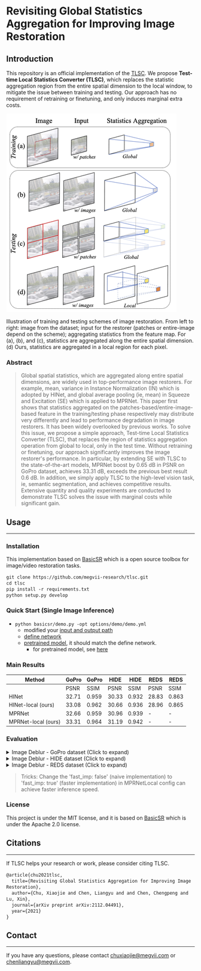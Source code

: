 Revisiting Global Statistics Aggregation for Improving Image Restoration
========
<!-- #### Xiaojie Chu, Liangyu Chen, Chengpeng Chen, Xin Lu -->

## Introduction 
This repository is an official implementation of the [TLSC](https://arxiv.org/pdf/2112.04491.pdf). We propose **Test-time Local Statistics Converter (TLSC)**, which replaces the statistic aggregation region from the entire spatial dimension to the local window, to mitigate the issue between training and testing. Our approach has no requirement of retraining or finetuning, and only induces marginal extra costs.

<img src="figures/pipeline.png" alt="arch" style="zoom:100%;" />

Illustration of training and testing schemes of image restoration. From left to right: image from the dataset; input for the restorer (patches or entire-image depend on the scheme); aggregating statistics from the feature map. For (a), (b), and (c), statistics are aggregated along the entire spatial dimension. (d) Ours, statistics are aggregated in a local region for each pixel. 

### Abstract
> Global spatial statistics, which are aggregated along entire spatial dimensions, are widely used in top-performance image restorers. For example, mean, variance in Instance Normalization (IN) which is adopted by HINet, and global average pooling (ie, mean) in Squeeze and Excitation (SE) which is applied to MPRNet.
This paper first shows that statistics aggregated on the patches-based/entire-image-based feature in the training/testing phase respectively may distribute very differently and lead to performance degradation in image restorers. It has been widely overlooked by previous works.
To solve this issue, we propose a simple approach, Test-time Local Statistics Converter (TLSC), that replaces the region of statistics aggregation operation from global to local, only in the test time. Without retraining or finetuning, our approach significantly improves the image restorer's performance. In particular, by extending SE with TLSC to the state-of-the-art models, MPRNet boost by 0.65 dB in PSNR on GoPro dataset, achieves 33.31 dB, exceeds the previous best result 0.6 dB. In addition, we simply apply TLSC to the high-level vision task, ie, semantic segmentation, and achieves competitive results. Extensive quantity and quality experiments are conducted to demonstrate TLSC solves the issue with marginal costs while significant gain.


## Usage
---
### Installation

This implementation based on [BasicSR](https://github.com/xinntao/BasicSR) which is a open source toolbox for image/video restoration tasks. 

<!-- ```python
python 3.8.10
pytorch 1.10.0
cuda 10.2
``` -->


```
git clone https://github.com/megvii-research/tlsc.git
cd tlsc
pip install -r requirements.txt
python setup.py develop
```

### Quick Start (Single Image Inference)


* ```python basicsr/demo.py -opt options/demo/demo.yml```
  * modified your [input and output path](https://github.com/megvii-research/tlsc/blob/main/options/demo/demo.yml#L16-L17)
  * [define network](https://github.com/megvii-research/tlsc/blob/main/options/demo/demo.yml#L20-L24)
  * [pretrained model](https://github.com/megvii-research/tlsc/blob/main/options/demo/demo.yml#L28), it should match the define network.
     * for pretrained model, see [here](https://github.com/megvii-research/tlsc/blob/main/experiments/pretrained_models/README.md)

### Main Results
| Method | GoPro | GoPro | HIDE | HIDE | REDS | REDS 
|-------------------------|----------------------------|---------------------------|---------------------------|--------------------------| --------------------------| --------------------------| 
|                         | PSNR                       | SSIM                      | PSNR                      | SSIM                     | PSNR  | SSIM  |        |
| HINet                   | 32.71                      | 0.959                     | 30.33                     | 0.932                    | 28.83 | 0.863 | 
| HINet-local (ours)            | 33.08                      | 0.962                     | 30.66                     | 0.936                    | 28.96 | 0.865 | 
| MPRNet                  | 32.66                      | 0.959                     | 30.96                     | 0.939                    | - | - | 
| MPRNet-local (ours)          | 33.31                      | 0.964                     | 31.19                     | 0.942                    | - | - | 



### Evaluation
<details>
  <summary>Image Deblur - GoPro dataset (Click to expand) </summary>

* prepare data

  * ```mkdir ./datasets/GoPro ```
  
  * download the [test](https://drive.google.com/drive/folders/1a2qKfXWpNuTGOm2-Jex8kfNSzYJLbqkf) set in ./datasets/GoPro/test (refer to [MPRNet](https://github.com/swz30/MPRNet)) 
  * it should be like:
  
    ```bash
    ./datasets/
    ./datasets/GoPro/test/
    ./datasets/GoPro/test/input/
    ./datasets/GoPro/test/target/
    ```

* eval
  * download [pretrained HINet](https://drive.google.com/file/d/1dw8PKVkLfISzNtUu3gqGh83NBO83ZQ5n/view?usp=sharing) to ./experiments/pretrained_models/HINet-GoPro.pth
  * ```python basicsr/test.py -opt options/test/HIDE/MPRNetLocal-HIDE.yml  ```

  * download [pretrained MPRNet](https://drive.google.com/drive/folders/12jgrGdIh_lfiSsXyo-QicQuZYcLXp9rP?usp=sharing) to ./experiments/pretrained_models/MPRNet-GoPro.pth
  * ```python basicsr/test.py -opt options/test/HIDE/MPRNetLocal-HIDE.yml  ```
  
</details>

<details>
  <summary>Image Deblur - HIDE dataset (Click to expand) </summary>

* prepare data

  * ```mkdir ./datasets/HIDE ```
  
  * download the [test](https://drive.google.com/drive/folders/1nRsTXj4iTUkTvBhTcGg8cySK8nd3vlhK?usp=sharing) set in ./datasets/HIDE/test (refer to [MPRNet](https://github.com/swz30/MPRNet)) 
  * it should be like:
  
    ```bash
    ./datasets/
    ./datasets/HIDE/test/
    ./datasets/HIDE/test/input/
    ./datasets/HIDE/test/target/
    ```

* eval
  * download [pretrained HINet](https://drive.google.com/file/d/1dw8PKVkLfISzNtUu3gqGh83NBO83ZQ5n/view?usp=sharing) to ./experiments/pretrained_models/HINet-GoPro.pth
  * ```python basicsr/test.py -opt options/test/GoPro/MPRNetLocal-GoPro.yml  ```

  * download [pretrained MPRNet](https://drive.google.com/drive/folders/12jgrGdIh_lfiSsXyo-QicQuZYcLXp9rP?usp=sharing) to ./experiments/pretrained_models/MPRNet-GoPro.pth
  * ```python basicsr/test.py -opt options/test/GoPro/MPRNetLocal-GoPro.yml  ```
  
</details>

<details><summary> Image Deblur - REDS dataset (Click to expand) </summary>

* prepare data

  * ```mkdir ./datasets/REDS```

  * download the val set from [val_blur](https://drive.google.com/file/d/1EqQljcGMcm5oCr71KpMfXREPXV3lpMGW/view?usp=sharing), [val_sharp](https://drive.google.com/file/d/1MGeObVQ1-Z29f-myDP7-8c3u0_xECKXq/view?usp=sharing) to ./datasets/REDS/ and unzip them.

  * it should be like

    ```
    ./datasets/
    ./datasets/REDS/
    ./datasets/REDS/val/
    ./datasets/REDS/val/val_blur_jpeg/
    ./datasets/REDS/val/val_sharp/
    ```

  * ```python scripts/data_preparation/reds.py```


    * flatten the folders and extract 300 validation images.

* eval


  * download [pretrained HINet](https://drive.google.com/file/d/1uYH8XvLgrn-Vg6L0NjUcO2Fblhqrc8TU/view?usp=sharing) to ./experiments/pretrained_models/HINet-REDS.pth
  * ```python basicsr/test.py -opt options/test/REDS/HINetLocal-REDS.yml``` 
</details>

> Tricks: Change the 'fast_imp: false' (naive implementation) to 'fast_imp: true' (faster implementation) in MPRNetLocal config can achieve faster inference speed. 


### License

This project is under the MIT license, and it is based on [BasicSR](https://github.com/xinntao/BasicSR) which is under the Apache 2.0 license.


## Citations
---
If TLSC helps your research or work, please consider citing TLSC.
```
@article{chu2021tlsc,
  title={Revisiting Global Statistics Aggregation for Improving Image Restoration},
  author={Chu, Xiaojie and Chen, Liangyu and and Chen, Chengpeng and Lu, Xin},
  journal={arXiv preprint arXiv:2112.04491},
  year={2021}
}
```

## Contact
---
If you have any questions, please contact chuxiaojie@megvii.com or chenliangyu@megvii.com.
